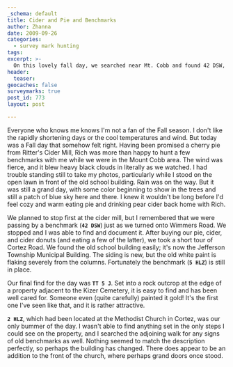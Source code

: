 ```yaml
---
_schema: default
title: Cider and Pie and Benchmarks
author: Zhanna
date: 2009-09-26
categories:
  - survey mark hunting
tags:
excerpt: >- 
  On this lovely fall day, we searched near Mt. Cobb and found 42 DSW, 5 HLZ, and TT 5 J.  We looked for 2 HLZ without any luck.
header:
  teaser:
geocaches: false
surveymarks: true
post_id: 773
layout: post    

---
```


Everyone who knows me knows I'm not a fan of the Fall season.  I don't like the rapidly shortening days or the cool temperatures and wind.  But today was a Fall day that somehow felt right.  Having been promised a cherry pie from Ritter's Cider Mill, Rich was more than happy to hunt a few benchmarks with me while we were in the Mount Cobb area.  The wind was fierce, and it blew heavy black clouds in literally as we watched.  I had trouble standing still to take my photos, particularly while I stood on the open lawn in front of the old school building.  Rain was on the way.  But it was still a grand day, with some color beginning to show in the trees and still a patch of blue sky here and there.  I knew it wouldn't be long before I'd feel cozy and warm eating pie and drinking pear cider back home with Rich.  

We planned to stop first at the cider mill, but I remembered that we were passing by a benchmark (**`42 DSW`**) just as we turned onto Wimmers Road.  We stopped and I was able to find and document it.  After buying our pie, cider, and cider donuts (and eating a few of the latter), we took a short tour of Cortez Road.  We found the old school building easily; it's now the Jefferson Township Municipal Building.  The siding is new, but the old white paint is flaking severely from the columns.  Fortunately the benchmark (**`5 HLZ`**) is still in place.  

Our final find for the day was **`TT 5 J`**.  Set into a rock outcrop at the edge of a property adjacent to the Kizer Cemetery, it is easy to find and has been well cared for.  Someone even (quite carefully) painted it gold!  It's the first one I've seen like that, and it is rather attractive.

**`2 HLZ`**, which had been located at the Methodist Church in Cortez, was our only bummer of the day.  I wasn't able to find anything set in the only steps I could see on the property, and I searched the adjoining walk for any signs of old benchmarks as well.  Nothing seemed to match the description perfectly, so perhaps the building has changed.  There does appear to be an addition to the front of the church, where perhaps grand doors once stood.  

